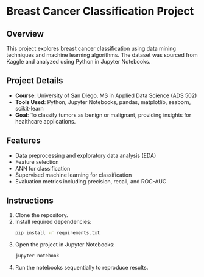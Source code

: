 # Breast Cancer Classification Project

## Overview
This project explores breast cancer classification using data mining techniques and machine learning algorithms. The dataset was sourced from Kaggle and analyzed using Python in Jupyter Notebooks.

## Project Details
- **Course**: University of San Diego, MS in Applied Data Science (ADS 502)
- **Tools Used**: Python, Jupyter Notebooks, pandas, matplotlib, seaborn, scikit-learn
- **Goal**: To classify tumors as benign or malignant, providing insights for healthcare applications.

## Features
- Data preprocessing and exploratory data analysis (EDA)
- Feature selection
- ANN for classification
- Supervised machine learning for classification
- Evaluation metrics including precision, recall, and ROC-AUC

## Instructions
1. Clone the repository.
2. Install required dependencies:
   ```bash
   pip install -r requirements.txt
   ```
3. Open the project in Jupyter Notebooks:
   ```bash
   jupyter notebook
   ```
4. Run the notebooks sequentially to reproduce results.
